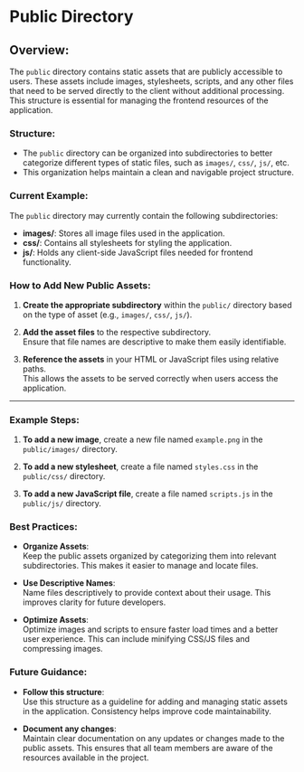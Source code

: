 # Public Directory

## Overview:
The `public` directory contains static assets that are publicly accessible to users. These assets include images, stylesheets, scripts, and any other files that need to be served directly to the client without additional processing. This structure is essential for managing the frontend resources of the application.

### Structure:
- The `public` directory can be organized into subdirectories to better categorize different types of static files, such as `images/`, `css/`, `js/`, etc.
- This organization helps maintain a clean and navigable project structure.

### Current Example:
The `public` directory may currently contain the following subdirectories:
- **images/**: Stores all image files used in the application.
- **css/**: Contains all stylesheets for styling the application.
- **js/**: Holds any client-side JavaScript files needed for frontend functionality.

### How to Add New Public Assets:
1. **Create the appropriate subdirectory** within the `public/` directory based on the type of asset (e.g., `images/`, `css/`, `js/`).

2. **Add the asset files** to the respective subdirectory.  
   Ensure that file names are descriptive to make them easily identifiable.

3. **Reference the assets** in your HTML or JavaScript files using relative paths.  
   This allows the assets to be served correctly when users access the application.

---

### Example Steps:
1. **To add a new image**, create a new file named `example.png` in the `public/images/` directory.

2. **To add a new stylesheet**, create a file named `styles.css` in the `public/css/` directory.

3. **To add a new JavaScript file**, create a file named `scripts.js` in the `public/js/` directory.

### Best Practices:
- **Organize Assets**:  
  Keep the public assets organized by categorizing them into relevant subdirectories. This makes it easier to manage and locate files.

- **Use Descriptive Names**:  
  Name files descriptively to provide context about their usage. This improves clarity for future developers.

- **Optimize Assets**:  
  Optimize images and scripts to ensure faster load times and a better user experience. This can include minifying CSS/JS files and compressing images.

### Future Guidance:
- **Follow this structure**:  
  Use this structure as a guideline for adding and managing static assets in the application. Consistency helps improve code maintainability.

- **Document any changes**:  
  Maintain clear documentation on any updates or changes made to the public assets. This ensures that all team members are aware of the resources available in the project.
